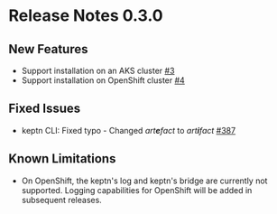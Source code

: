 # Release Notes 0.3.0

## New Features
- Support installation on an AKS cluster [#3](https://github.com/keptn/keptn/issues/3)
- Support installation on OpenShift cluster [#4](https://github.com/keptn/keptn/issues/4)

## Fixed Issues

- keptn CLI: Fixed typo - Changed _art**e**fact_ to _art**i**fact_ [#387](https://github.com/keptn/keptn/issues/387)

## Known Limitations
- On OpenShift, the keptn's log and keptn's bridge are currently not supported. Logging capabilities for OpenShift will be added in subsequent releases.
